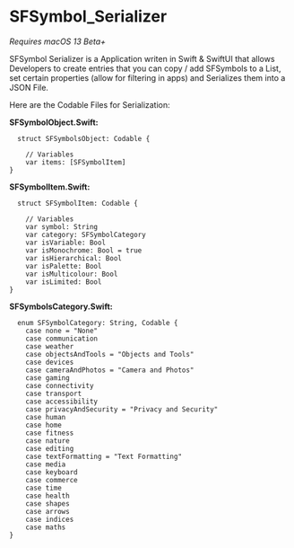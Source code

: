 # SFSymbol_Serializer
*Requires macOS 13 Beta+*

SFSymbol Serializer is a Application writen in Swift & SwiftUI that allows Developers to create entries that you can copy / add SFSymbols to a List, 
set certain properties (allow for filtering in apps) and Serializes them into a JSON File.

Here are the Codable Files for Serialization:


**SFSymbolObject.Swift:**
```
  struct SFSymbolsObject: Codable {
    
    // Variables
    var items: [SFSymbolItem]
}
```

**SFSymbolItem.Swift:**

```
  struct SFSymbolItem: Codable {
    
    // Variables
    var symbol: String
    var category: SFSymbolCategory
    var isVariable: Bool
    var isMonochrome: Bool = true
    var isHierarchical: Bool
    var isPalette: Bool
    var isMulticolour: Bool
    var isLimited: Bool
}

```

**SFSymbolsCategory.Swift:**

```
  enum SFSymbolCategory: String, Codable {
    case none = "None"
    case communication
    case weather
    case objectsAndTools = "Objects and Tools"
    case devices
    case cameraAndPhotos = "Camera and Photos"
    case gaming
    case connectivity
    case transport
    case accessibility
    case privacyAndSecurity = "Privacy and Security"
    case human
    case home
    case fitness
    case nature
    case editing
    case textFormatting = "Text Formatting"
    case media
    case keyboard
    case commerce
    case time
    case health
    case shapes
    case arrows
    case indices
    case maths
}
```
